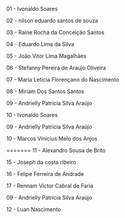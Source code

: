 01 - Ivonaldo Soares



02 - nilson eduardo santos de souza

03 - Raine Rocha da Conceição Santos

04 - Eduardo Lima da Silva

05 - João Vitor Lima Magalhães

06 - Stefanny Pereira de Araujo Oliveira

07 - Maria Leticia Florençano do Nascimento

08 - Miriam Dos Santos Santos 

09 - Andrielly Patrícia Silva Araújo

10 - Ivonaldo Soares

09 - Andrielly Patrícia Silva Araújo

10 - Marcos Vinicius Melo dos Anjos







=======
11 - Alexandro Sousa de Brito

15 - Joseph da costa ribeiro

16 - Felipe Ferreira de Andrade

17 -  Rennam Victor Cabral de Faria

09 - Andrielly Patrícia Silva Araújo


12 - Luan Nascimento